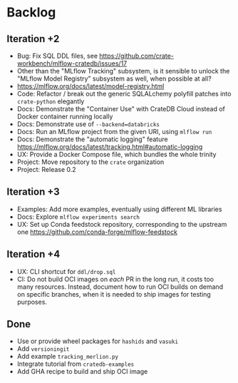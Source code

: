 # Backlog

## Iteration +2
- Bug: Fix SQL DDL files, see https://github.com/crate-workbench/mlflow-cratedb/issues/17
- Other than the "MLflow Tracking" subsystem, is it sensible to unlock the "MLflow Model
  Registry" subsystem as well, when possible at all?
- https://mlflow.org/docs/latest/model-registry.html
- Code: Refactor / break out the generic SQLALchemy polyfill patches into `crate-python` elegantly
- Docs: Demonstrate the "Container Use" with CrateDB Cloud instead of Docker container running locally
- Docs: Demonstrate use of `--backend=databricks`
- Docs: Run an MLflow project from the given URI, using `mlflow run`
- Docs: Demonstrate the "automatic logging" feature
  https://mlflow.org/docs/latest/tracking.html#automatic-logging
- UX: Provide a Docker Compose file, which bundles the whole trinity
- Project: Move repository to the `crate` organization
- Project: Release 0.2

## Iteration +3
- Examples: Add more examples, eventually using different ML libraries
- Docs: Explore `mlflow experiments search`
- UX: Set up Conda feedstock repository, corresponding to the upstream one
  https://github.com/conda-forge/mlflow-feedstock

## Iteration +4
- UX: CLI shortcut for `ddl/drop.sql`
- CI: Do not build OCI images on _each_ PR in the long run, it costs too many
  resources. Instead, document how to run OCI builds on demand on specific
  branches, when it is needed to ship images for testing purposes.


## Done
- Use or provide wheel packages for `hashids` and `vasuki`
- Add `versioningit`
- Add example `tracking_merlion.py`
- Integrate tutorial from `cratedb-examples`
- Add GHA recipe to build and ship OCI image

